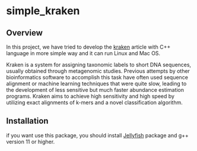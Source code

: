 # simple_kraken

Overview
--------
In this project, we have tried to develop the [kraken]("http://ccb.jhu.edu/software/kraken/") article with C++ language in more simple way and it can run Linux and  Mac OS.


Kraken is a system for assigning taxonomic labels to short DNA sequences, usually obtained through metagenomic studies. Previous attempts by other bioinformatics software to accomplish this task have often used sequence alignment or machine learning techniques that were quite slow, leading to the development of less sensitive but much faster abundance estimation programs. Kraken aims to achieve high sensitivity and high speed by utilizing exact alignments of k-mers and a novel classification algorithm.

Installation
------------
if you want use this package, you should install [Jellyfish]("https://github.com/gmarcais/Jellyfish") package and g++ version 11 or higher.
